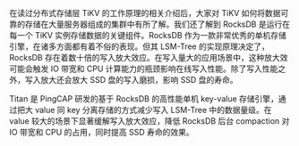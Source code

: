 在读过分布式存储层 TiKV 的工作原理的相关介绍后，大家对 TiKV 如何将数据可靠的存储在大量服务器组成的集群中有所了解。我们还了解到 RocksDB 是运行在每一个 TiKV 实例存储数据的关键组件。RocksDB 作为一款非常优秀的单机存储引擎，在诸多方面都有着不俗的表现。但其 LSM-Tree 的实现原理决定了，RocksDB 存在着数十倍的写入放大效应。在写入量大的应用场景中，这种放大效可能会触发 IO 带宽和 CPU 计算能力的瓶颈影响在线写入性能。除了写入性能之外，写入放大还会放大 SSD 盘的写入磨损，影响 SSD 盘的寿命。

Titan 是 PingCAP 研发的基于 RocksDB 的高性能单机 key-value 存储引擎，通过把大 value 同 key 分离存储的方式减少写入 LSM-Tree 中的数据量级。在 value 较大的场景下显著缓解写入放大效应，降低 RocksDB 后台 compaction 对 IO 带宽和 CPU 的占用，同时提高 SSD 寿命的效果。
